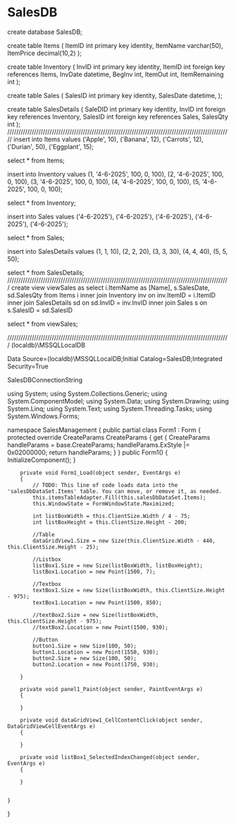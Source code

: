 # SalesDB

create database SalesDB;

create table Items 
(
	ItemID int primary key identity,
	ItemName varchar(50),
	ItemPrice decimal(10,2)
);

create table Inventory 
(
	InvID int primary key identity,
	ItemID int foreign key references Items,
	InvDate datetime,
	BegInv int,
	ItemOut int,
	ItemRemaining int
);

create table Sales
(
	SalesID int primary key identity,
	SalesDate datetime,
);

create table SalesDetails
(
	SaleDID int primary key identity,
	InvID int foreign key references Inventory,
	SalesID int foreign key references Sales,
	SalesQty int
);
/////////////////////////////////////////////////////////////////////////////////////////////////////
insert into Items
values
('Apple', 10),
('Banana', 12),
('Carrots', 12),
('Durian', 50),
('Eggplant', 15);

select * from Items;

insert into Inventory
values
(1, '4-6-2025', 100, 0, 100),
(2, '4-6-2025', 100, 0, 100),
(3, '4-6-2025', 100, 0, 100),
(4, '4-6-2025', 100, 0, 100),
(5, '4-6-2025', 100, 0, 100);

select * from Inventory;

insert into Sales
values
('4-6-2025'),
('4-6-2025'),
('4-6-2025'),
('4-6-2025'),
('4-6-2025');

select * from Sales;

insert into SalesDetails
values
(1, 1, 10),
(2, 2, 20),
(3, 3, 30),
(4, 4, 40),
(5, 5, 50);

select * from SalesDetails;
////////////////////////////////////////////////////////////////////////////////////////////////////
create view viewSales as
select i.ItemName as [Name], s.SalesDate, sd.SalesQty from Items i
inner join Inventory inv on inv.ItemID = i.ItemID
inner join SalesDetails sd on sd.InvID = inv.InvID
inner join Sales s on s.SalesID = sd.SalesID

select * from viewSales;

////////////////////////////////////////////////////////////////////////////////////////////////////
(localdb)\MSSQLLocalDB

Data Source=(localdb)\MSSQLLocalDB;Initial Catalog=SalesDB;Integrated Security=True


SalesDBConnectionString

using System;
using System.Collections.Generic;
using System.ComponentModel;
using System.Data;
using System.Drawing;
using System.Linq;
using System.Text;
using System.Threading.Tasks;
using System.Windows.Forms;

namespace SalesManagement
{
    public partial class Form1 : Form
    {
        protected override CreateParams CreateParams
        {
            get
            {
                CreateParams handleParams = base.CreateParams;
                handleParams.ExStyle |= 0x02000000;
                return handleParams;
            }
        }
        public Form1()
        {
            InitializeComponent();
        }

        private void Form1_Load(object sender, EventArgs e)
        {
            // TODO: This line of code loads data into the 'salesDbDataSet.Items' table. You can move, or remove it, as needed.
            this.itemsTableAdapter.Fill(this.salesDbDataSet.Items);
            this.WindowState = FormWindowState.Maximized;

            int listBoxWidth = this.ClientSize.Width / 4 - 75;
            int listBoxHeight = this.ClientSize.Height - 200;

            //Table
            dataGridView1.Size = new Size(this.ClientSize.Width - 440, this.ClientSize.Height - 25);

            //Listbox
            listBox1.Size = new Size(listBoxWidth, listBoxHeight);
            listBox1.Location = new Point(1500, 7);

            //Textbox
            textBox1.Size = new Size(listBoxWidth, this.ClientSize.Height - 975);
            textBox1.Location = new Point(1500, 850);

            //textBox2.Size = new Size(listBoxWidth, this.ClientSize.Height - 975);  
            //textBox2.Location = new Point(1500, 930);

            //Button
            button1.Size = new Size(100, 50);
            button1.Location = new Point(1550, 930);
            button2.Size = new Size(100, 50);
            button2.Location = new Point(1750, 930);

        }

        private void panel1_Paint(object sender, PaintEventArgs e)
        {

        }

        private void dataGridView1_CellContentClick(object sender, DataGridViewCellEventArgs e)
        {

        }

        private void listBox1_SelectedIndexChanged(object sender, EventArgs e)
        {

        }

        
    }
}
